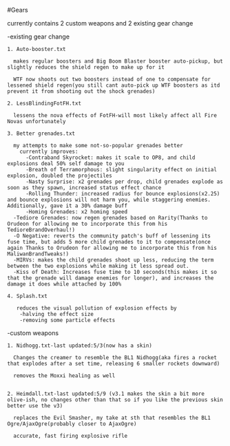 #Gears

currently contains 2 custom weapons and 2 existing gear change

-existing gear change

	1. Auto-booster.txt
  
	  makes regular boosters and Big Boom Blaster booster auto-pickup, but slightly reduces the shield regen to make up for it
  
	  WTF now shoots out two boosters instead of one to compensate for lessened shield regen(you still cant auto-pick up WTF boosters as itd prevent it from shooting out the shock grenades)
	  
	2. LessBlindingFotFH.txt
	
	  lessens the nova effects of FotFH-will most likely affect all Fire Novas unfortunately 

    3. Better grenades.txt
  
      my attempts to make some not-so-popular grenades better
        currently improves:
          -Contraband Skyrocket: makes it scale to OP8, and child explosions deal 50% self damage to you
          -Breath of Terramorphous: slight singularity effect on initial explosion, doubled the projectiles
          -Nasty Surprise: x2 grenades per drop, child grenades explode as soon as they spawn, increased status effect chance
          -Rolling Thunder: increased radius for bounce explosions(x2.25) and bounce explosions will not harm you, while staggering enemies. Additionally, gave it a 30% damage buff
          -Homing Grenades: x2 homing speed
	  -Tediore Grenades: now regen grenades based on Rarity(Thanks to Orudeon for allowing me to incorporate this from his TedioreBrandOverhaul!)
	  -O Negative: reverts the community patch's buff of lessening its fuse time, but adds 5 more child grenades to it to compensate(once again Thanks to Orudeon for allowing me to incorporate this from his MaliwanBrandTweaks!)
	  -MIRVs: makes the child grenades shoot up less, reducing the term between the two explosions while making it less spread out.
	  -Kiss of Death: Increases fuse time to 10 seconds(this makes it so that the grenade will damage enemies for longer), and increases the damage it does while attached by 100%
    
	4. Splash.txt
	
	   reduces the visual pollution of explosion effects by
		-halving the effect size
		-removing some particle effects
    


-custom weapons

	1. Nidhogg.txt-last updated:5/3(now has a skin)
  
	  Changes the creamer to resemble the BL1 Nidhogg(aka fires a rocket that explodes after a set time, releasing 6 smaller rockets downward)
  
      removes the Moxxi healing as well
      
 
	2. Heimdall.txt-last updated:5/9 (v3.1 makes the skin a bit more olive-ish, no changes other than that so if you like the previous skin better use the v3)
	
      replaces the Evil Smasher, my take at sth that resembles the BL1 Ogre/AjaxOgre(probably closer to AjaxOgre)
	
      accurate, fast firing explosive rifle
	

